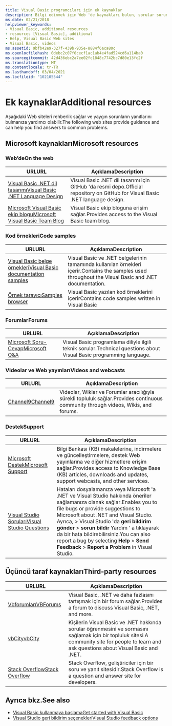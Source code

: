 ```yaml
---
title: Visual Basic programcıları için ek kaynaklar
description: Bilgi edinmek için Web 'de kaynakları bulun, sorular sorun ve Visual Basic hakkında daha fazla bilgi bulabilirsiniz.
ms.date: 02/21/2018
helpviewer_keywords:
- Visual Basic, additional resources
- resources [Visual Basic], additional
- Help, Visual Basic Web sites
- Visual Basic, videos
ms.assetid: 9bfb42e9-327f-439b-935e-8884f6aca80c
ms.openlocfilehash: 0debc2c07f0cecf1ac1ab4e4fad524cd6a114ba0
ms.sourcegitcommit: 42d436ebc2a7ee02fc1848c7742bc7d80e13fc2f
ms.translationtype: MT
ms.contentlocale: tr-TR
ms.lasthandoff: 03/04/2021
ms.locfileid: "102105544"
---
```

# <a name="additional-resources"></a><span data-ttu-id="64c50-103">Ek kaynaklar</span><span class="sxs-lookup"><span data-stu-id="64c50-103">Additional resources</span></span>

<span data-ttu-id="64c50-104">Aşağıdaki Web siteleri rehberlik sağlar ve yaygın sorunların yanıtlarını bulmanıza yardımcı olabilir.</span><span class="sxs-lookup"><span data-stu-id="64c50-104">The following web sites provide guidance and can help you find answers to common problems.</span></span>

## <a name="microsoft-resources"></a><span data-ttu-id="64c50-105">Microsoft kaynakları</span><span class="sxs-lookup"><span data-stu-id="64c50-105">Microsoft resources</span></span>

### <a name="on-the-web"></a><span data-ttu-id="64c50-106">Web’de</span><span class="sxs-lookup"><span data-stu-id="64c50-106">On the web</span></span>

|<span data-ttu-id="64c50-107">URL</span><span class="sxs-lookup"><span data-stu-id="64c50-107">URL</span></span>|<span data-ttu-id="64c50-108">Açıklama</span><span class="sxs-lookup"><span data-stu-id="64c50-108">Description</span></span>|
|----------|----------------|
|[<span data-ttu-id="64c50-109">Visual Basic .NET dil tasarımı</span><span class="sxs-lookup"><span data-stu-id="64c50-109">Visual Basic .NET Language Design</span></span>](https://github.com/dotnet/vblang)|<span data-ttu-id="64c50-110">Visual Basic .NET dil tasarımı için GitHub 'da resmi depo.</span><span class="sxs-lookup"><span data-stu-id="64c50-110">Official repository on GitHub for Visual Basic .NET language design.</span></span>|
|[<span data-ttu-id="64c50-111">Microsoft Visual Basic ekip blogu</span><span class="sxs-lookup"><span data-stu-id="64c50-111">Microsoft Visual Basic Team Blog</span></span>](https://devblogs.microsoft.com/vbteam/)|<span data-ttu-id="64c50-112">Visual Basic ekip bloguna erişim sağlar.</span><span class="sxs-lookup"><span data-stu-id="64c50-112">Provides access to the Visual Basic team blog.</span></span>|

### <a name="code-samples"></a><span data-ttu-id="64c50-113">Kod örnekleri</span><span class="sxs-lookup"><span data-stu-id="64c50-113">Code samples</span></span>

|<span data-ttu-id="64c50-114">URL</span><span class="sxs-lookup"><span data-stu-id="64c50-114">URL</span></span>|<span data-ttu-id="64c50-115">Açıklama</span><span class="sxs-lookup"><span data-stu-id="64c50-115">Description</span></span>|
|----------|----------------|
|[<span data-ttu-id="64c50-116">Visual Basic belge örnekleri</span><span class="sxs-lookup"><span data-stu-id="64c50-116">Visual Basic documentation samples</span></span>](https://github.com/dotnet/docs/tree/master/samples/snippets/visualbasic)|<span data-ttu-id="64c50-117">Visual Basic ve .NET belgelerinin tamamında kullanılan örnekleri içerir.</span><span class="sxs-lookup"><span data-stu-id="64c50-117">Contains the samples used throughout the Visual Basic and .NET documentation.</span></span>|
|[<span data-ttu-id="64c50-118">Örnek tarayıcı</span><span class="sxs-lookup"><span data-stu-id="64c50-118">Samples browser</span></span>](https://docs.microsoft.com/samples/browse/?languages=vb)|<span data-ttu-id="64c50-119">Visual Basic yazılan kod örneklerini içerir</span><span class="sxs-lookup"><span data-stu-id="64c50-119">Contains code samples written in Visual Basic</span></span>|

### <a name="forums"></a><span data-ttu-id="64c50-120">Forumlar</span><span class="sxs-lookup"><span data-stu-id="64c50-120">Forums</span></span>

|<span data-ttu-id="64c50-121">URL</span><span class="sxs-lookup"><span data-stu-id="64c50-121">URL</span></span>|<span data-ttu-id="64c50-122">Açıklama</span><span class="sxs-lookup"><span data-stu-id="64c50-122">Description</span></span>|
|----------|----------------|
|[<span data-ttu-id="64c50-123">Microsoft Soru-Cevap</span><span class="sxs-lookup"><span data-stu-id="64c50-123">Microsoft Q&A</span></span>](https://docs.microsoft.com/answers/topics/dotnet-visual-basic.html)|<span data-ttu-id="64c50-124">Visual Basic programlama diliyle ilgili teknik sorular.</span><span class="sxs-lookup"><span data-stu-id="64c50-124">Technical questions about Visual Basic programming language.</span></span>|

### <a name="videos-and-webcasts"></a><span data-ttu-id="64c50-125">Videolar ve Web yayınları</span><span class="sxs-lookup"><span data-stu-id="64c50-125">Videos and webcasts</span></span>

|<span data-ttu-id="64c50-126">URL</span><span class="sxs-lookup"><span data-stu-id="64c50-126">URL</span></span>|<span data-ttu-id="64c50-127">Açıklama</span><span class="sxs-lookup"><span data-stu-id="64c50-127">Description</span></span>|
|----------|----------------|
|[<span data-ttu-id="64c50-128">Channel9</span><span class="sxs-lookup"><span data-stu-id="64c50-128">Channel9</span></span>](https://channel9.msdn.com/)|<span data-ttu-id="64c50-129">Videolar, Wiklar ve Forumlar aracılığıyla sürekli topluluk sağlar.</span><span class="sxs-lookup"><span data-stu-id="64c50-129">Provides continuous community through videos, Wikis, and forums.</span></span>|

### <a name="support"></a><span data-ttu-id="64c50-130">Destek</span><span class="sxs-lookup"><span data-stu-id="64c50-130">Support</span></span>

|<span data-ttu-id="64c50-131">URL</span><span class="sxs-lookup"><span data-stu-id="64c50-131">URL</span></span>|<span data-ttu-id="64c50-132">Açıklama</span><span class="sxs-lookup"><span data-stu-id="64c50-132">Description</span></span>|
|----------|----------------|
|[<span data-ttu-id="64c50-133">Microsoft Destek</span><span class="sxs-lookup"><span data-stu-id="64c50-133">Microsoft Support</span></span>](https://support.microsoft.com)|<span data-ttu-id="64c50-134">Bilgi Bankası (KB) makalelerine, indirmelere ve güncelleştirmelere, destek Web yayınlarına ve diğer hizmetlere erişim sağlar.</span><span class="sxs-lookup"><span data-stu-id="64c50-134">Provides access to Knowledge Base (KB) articles, downloads and updates, support webcasts, and other services.</span></span>|
|[<span data-ttu-id="64c50-135">Visual Studio Soruları</span><span class="sxs-lookup"><span data-stu-id="64c50-135">Visual Studio Questions</span></span>](https://aka.ms/feedback/report?space=61)|<span data-ttu-id="64c50-136">Hataları dosyalamanıza veya Microsoft 'a .NET ve Visual Studio hakkında öneriler sağlamanıza olanak sağlar.</span><span class="sxs-lookup"><span data-stu-id="64c50-136">Enables you to file bugs or provide suggestions to Microsoft about .NET and Visual Studio.</span></span> <span data-ttu-id="64c50-137">Ayrıca,   >  Visual Studio 'da **geri bildirim gönder**  >  **sorun bildir** Yardım ' a tıklayarak da bir hata bildirebilirsiniz.</span><span class="sxs-lookup"><span data-stu-id="64c50-137">You can also report a bug by selecting **Help** > **Send Feedback** > **Report a Problem** in Visual Studio.</span></span>|

## <a name="third-party-resources"></a><span data-ttu-id="64c50-138">Üçüncü taraf kaynakları</span><span class="sxs-lookup"><span data-stu-id="64c50-138">Third-party resources</span></span>

|<span data-ttu-id="64c50-139">URL</span><span class="sxs-lookup"><span data-stu-id="64c50-139">URL</span></span>|<span data-ttu-id="64c50-140">Açıklama</span><span class="sxs-lookup"><span data-stu-id="64c50-140">Description</span></span>|
|----------|----------------|
|[<span data-ttu-id="64c50-141">Vbforumları</span><span class="sxs-lookup"><span data-stu-id="64c50-141">VBForums</span></span>](http://www.vbforums.com/)|<span data-ttu-id="64c50-142">Visual Basic, .NET ve daha fazlasını tartışmak için bir forum sağlar.</span><span class="sxs-lookup"><span data-stu-id="64c50-142">Provides a forum to discuss Visual Basic, .NET, and more.</span></span>|
|[<span data-ttu-id="64c50-143">vbCity</span><span class="sxs-lookup"><span data-stu-id="64c50-143">vbCity</span></span>](http://vbcity.com/)|<span data-ttu-id="64c50-144">Kişilerin Visual Basic ve .NET hakkında sorular öğrenmesini ve sormasını sağlamak için bir topluluk sitesi.</span><span class="sxs-lookup"><span data-stu-id="64c50-144">A community site for people to learn and ask questions about Visual Basic and .NET.</span></span>|
|[<span data-ttu-id="64c50-145">Stack Overflow</span><span class="sxs-lookup"><span data-stu-id="64c50-145">Stack Overflow</span></span>](https://stackoverflow.com/questions/tagged/vb.net)|<span data-ttu-id="64c50-146">Stack Overflow, geliştiriciler için bir soru ve yanıt sitesidir.</span><span class="sxs-lookup"><span data-stu-id="64c50-146">Stack Overflow is a question and answer site for developers.</span></span>|

## <a name="see-also"></a><span data-ttu-id="64c50-147">Ayrıca bkz.</span><span class="sxs-lookup"><span data-stu-id="64c50-147">See also</span></span>

- [<span data-ttu-id="64c50-148">Visual Basic kullanmaya başlama</span><span class="sxs-lookup"><span data-stu-id="64c50-148">Get started with Visual Basic</span></span>](index.md)
- [<span data-ttu-id="64c50-149">Visual Studio geri bildirim seçenekleri</span><span class="sxs-lookup"><span data-stu-id="64c50-149">Visual Studio feedback options</span></span>](/visualstudio/ide/feedback-options)

